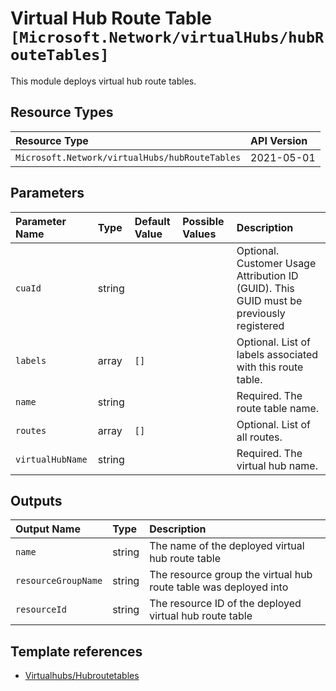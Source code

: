 # Virtual Hub Route Table `[Microsoft.Network/virtualHubs/hubRouteTables]`

This module deploys virtual hub route tables.

## Resource Types

| Resource Type | API Version |
| :-- | :-- |
| `Microsoft.Network/virtualHubs/hubRouteTables` | 2021-05-01 |

## Parameters

| Parameter Name | Type | Default Value | Possible Values | Description |
| :-- | :-- | :-- | :-- | :-- |
| `cuaId` | string |  |  | Optional. Customer Usage Attribution ID (GUID). This GUID must be previously registered |
| `labels` | array | `[]` |  | Optional. List of labels associated with this route table. |
| `name` | string |  |  | Required. The route table name. |
| `routes` | array | `[]` |  | Optional. List of all routes. |
| `virtualHubName` | string |  |  | Required. The virtual hub name. |

## Outputs

| Output Name | Type | Description |
| :-- | :-- | :-- |
| `name` | string | The name of the deployed virtual hub route table |
| `resourceGroupName` | string | The resource group the virtual hub route table was deployed into |
| `resourceId` | string | The resource ID of the deployed virtual hub route table |

## Template references

- [Virtualhubs/Hubroutetables](https://docs.microsoft.com/en-us/azure/templates/Microsoft.Network/2021-05-01/virtualHubs/hubRouteTables)
